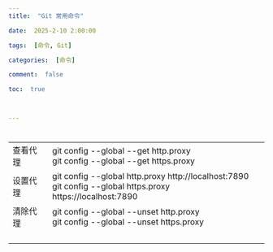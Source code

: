 ```yaml
---
title:  "Git 常用命令"

date:  2025-2-10 2:00:00

tags:  [命令, Git]

categories:  [命令]

comment:  false

toc:  true



---
```


#

<!--more-->



|          |                                                              |      |
| -------- | ------------------------------------------------------------ | ---- |
| 查看代理 | git  config --global --get http.proxy <br>git config --global --get https.proxy |      |
| 设置代理 | git  config --global http.proxy http://localhost:7890 <br>git config --global https.proxy https://localhost:7890 |      |
| 清除代理 | git  config --global --unset http.proxy<br>git config --global --unset https.proxy |      |
|          |                                                              |      |
|          |                                                              |      |
|          |                                                              |      |
|          |                                                              |      |

